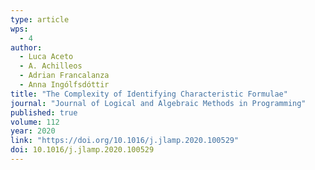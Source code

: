 ```yaml
---
type: article
wps:
  - 4
author: 
  - Luca Aceto
  - A. Achilleos
  - Adrian Francalanza
  - Anna Ingólfsdóttir
title: "The Complexity of Identifying Characteristic Formulae"
journal: "Journal of Logical and Algebraic Methods in Programming"
published: true
volume: 112
year: 2020
link: "https://doi.org/10.1016/j.jlamp.2020.100529"
doi: 10.1016/j.jlamp.2020.100529
---
```

